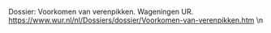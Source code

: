 Dossier: Voorkomen van verenpikken. Wageningen UR. https://www.wur.nl/nl/Dossiers/dossier/Voorkomen-van-verenpikken.htm   \n
